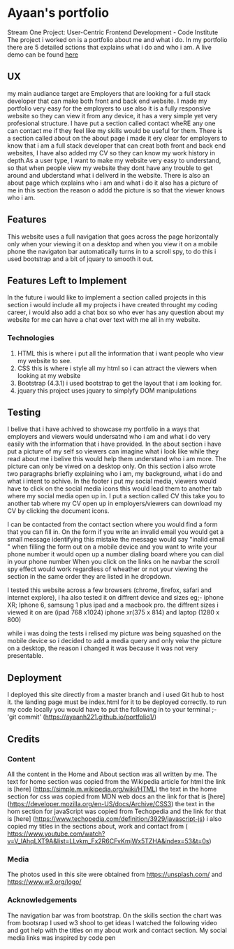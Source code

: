 #  Ayaan's portfolio
Stream One Project: User-Centric Frontend Development - Code Institute
The project i worked on is a portfolio about me and what i do.
In my portfolio there are 5 detailed sctions that explains what i do and who i am.
A live demo can be found [here]( https://ayaanh221.github.io/portfolio1/)

##  UX
 

my main audiance target are Employers that are looking for a full stack  developer that  can make both front and back end website. I made my portfolio very easy for the employers to use also it is a fully responsive website so they can view it from any device,
it has a very simple yet very profesional structure.
 I have put a section called contact wheRE any one can contact me if they feel like my skills would be useful for them.
There is a section called about on the about page i made it ery clear for employers to know that i am a full stack developer that can creat both front and back end websites,
I have also added my CV so they  can know  my work history in depth.As a user type, I want to make my website very easy to understand, so that when people view my website they dont have any trouble to get around and ubderstand what i deliverd in the website.
 There is also an about page which explains who i am and what i do it also has a picture of me in this section the reason o addd the picture is so that the viewer knows who i am.
##  Features
This website uses a full navigation that goes across the page horizontally only when your viewing it on a desktop and when you view it on a mobile phone the navigaton bar automatically turns in to a scroll spy, to do this i used bootstrap and a bit of jquary to smooth
it out.
##  Features Left to Implement
In the future i would like to implement a section called projects in this section i would include all my projects i have created throught my coding career, i would also add a chat box so who ever has any question about my website for me can have a chat over text with me all in my website.

###  Technologies

1. HTML this is where i put all the information that i want people who view my website to see.
2. CSS this is where i style all my html so i can attract the viewers when looking at my website
3. Bootstrap (4.3.1) i used bootstrap to get the layout that i am looking for.
4. jquary  this project uses jquary to simplyfy DOM manipulations


##  Testing
I belive that i have achived to showcase my portfolio in a ways that employers and viewers would undersatnd who i am and what i do very easily with the information that i have provided.
In the about section i have put a picture of my self so viewers can imagine what i look like while they read about me i belive this would help them understand who i am more. The picture can only be viwed on a desktop only.
On this section i also wrote two paragraphs briefly explaining who i am, my background, what i do and what i intent to achive.
In the footer i put my social media, viewers would have to click on the social media icons this would lead them to another tab 
where my social media open up in.
I put a section called CV this take you to another tab where my CV open up in employers/viewers can download my CV by clicking the document icons.

I can be contacted from the contact section where you would find a form that you can fill in. On the form if you write an invalid email you would get a small message identifying this mistake the message would say "inalid email " when filling the form out on a mobile device and you want to write your phone number it would open up a number dialing board where you can dial in your phone number
When you click on the links on he navbar the scroll spy effect would work regardless of wheather or not your viewing the section in the same order they are listed in he dropdown.

I tested this website across a few browsers (chrome, firefox, safari and internet explore), i ha also tested it on diffrent device and sizes eg;- iphone XR; Iphone 6, samsung 1 plus
ipad and a macbook pro.
the diffrent sizes i viewed it on are (ipad 768 x1024) iphone xr(375 x 814) and laptop (1280 x 800)

while i was doing the tests i relised my picture was being squashed on the mobile device so i decided to add a media query and only 
veiw the picture on a desktop, the reason i changed it was because it was not very presentable.

##  Deployment
I deployed this site directly from a master branch and i used Git hub to host it. the landing page must be index.html for it to be deployed correctly.
 to run my code locally you would have to put the following in to your terminal ;- 'git commit'  (https://ayaanh221.github.io/portfolio1/)
## Credits

### Content
All the content in the Home and About section was all written by me.
The text for home section was copied from the Wikipedia article for html  the link is [here] (https://simple.m.wikipedia.org/wiki/HTML)
the text in the home section for css was copied from MDN web docs an the link for that is [here] (https://developer.mozilla.org/en-US/docs/Archive/CSS3)
the text in the hom section for javaScript was copied from Techopedia and the link for that is [here] (https://www.techopedia.com/definition/3929/javascript-js)
i also copied my titles in the sections about, work and contact from ( https://www.youtube.com/watch?v=V_lAhqLXT9A&list=LLvkm_Fx2R6CFvKmjWx5TZHA&index=53&t=0s)
###  Media
The photos used in this site were obtained from https://unsplash.com/ 
and https://www.w3.org/logo/

### Acknowledgements


The navigation bar was from bootstrap.
On the skills section the chart was from bootsrap
I used w3 shool to get ideas 
I watched the following video and got help with the titles on my about work and contact section.
My social media links was inspired by code pen 
